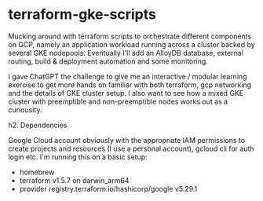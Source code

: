 # terraform-gke-scripts
Mucking around with terraform scripts to orchestrate different components on GCP, namely an application workload running across a cluster backed by several GKE nodepools. Eventually I'll add an AlloyDB database, external routing, build & deployment automation and some monitoring.

I gave ChatGPT the challenge to give me an interactive / modular learning exercise to get more hands on familiar with both terraform, gcp networking and the details of GKE cluster setup. I also want to see how a mixed GKE cluster with preemptible and non-preemptible nodes works out as a curiousity.

h2. Dependencies

Google Cloud account obviously with the appropriate IAM permissions to create projects and resources (I use a personal account), gcloud cli for auth login etc.
I'm running this on a basic setup:
* homebrew 
* terraform v1.5.7 on darwin_arm64
* provider registry.terraform.io/hashicorp/google v5.29.1
